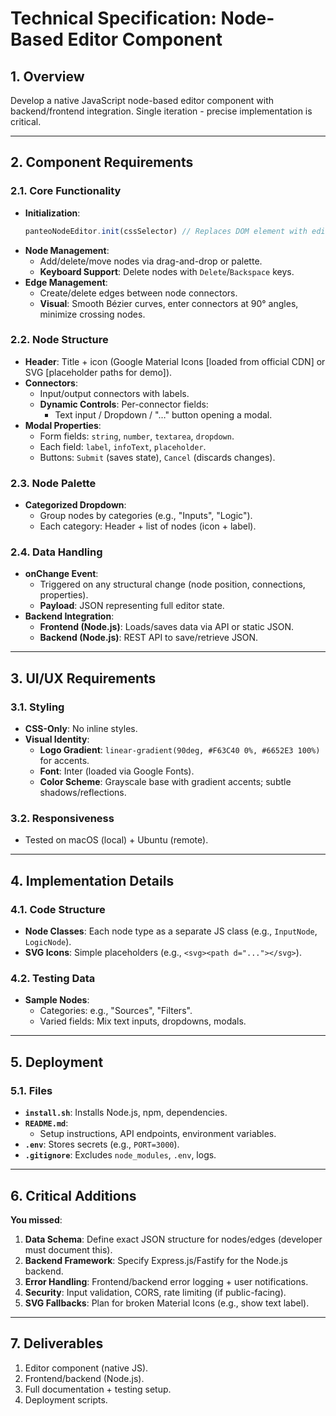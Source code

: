 # Technical Specification: Node-Based Editor Component  

## **1. Overview**  
Develop a native JavaScript node-based editor component with backend/frontend integration. Single iteration - precise implementation is critical.  

---

## **2. Component Requirements**  

### **2.1. Core Functionality**  
- **Initialization**:  
  ```javascript  
  panteoNodeEditor.init(cssSelector) // Replaces DOM element with editor  
  ```  
- **Node Management**:  
  - Add/delete/move nodes via drag-and-drop or palette.  
  - **Keyboard Support**: Delete nodes with `Delete`/`Backspace` keys.  
- **Edge Management**:  
  - Create/delete edges between node connectors.  
  - **Visual**: Smooth Bézier curves, enter connectors at 90° angles, minimize crossing nodes.  

### **2.2. Node Structure**  
- **Header**: Title + icon (Google Material Icons [loaded from official CDN] or SVG [placeholder paths for demo]).  
- **Connectors**:  
  - Input/output connectors with labels.  
  - **Dynamic Controls**: Per-connector fields:  
    - Text input / Dropdown / "…" button opening a modal.  
- **Modal Properties**:  
  - Form fields: `string`, `number`, `textarea`, `dropdown`.  
  - Each field: `label`, `infoText`, `placeholder`.  
  - Buttons: `Submit` (saves state), `Cancel` (discards changes).  

### **2.3. Node Palette**  
- **Categorized Dropdown**:  
  - Group nodes by categories (e.g., "Inputs", "Logic").  
  - Each category: Header + list of nodes (icon + label).  

### **2.4. Data Handling**  
- **onChange Event**:  
  - Triggered on any structural change (node position, connections, properties).  
  - **Payload**: JSON representing full editor state.  
- **Backend Integration**:  
  - **Frontend (Node.js)**: Loads/saves data via API or static JSON.  
  - **Backend (Node.js)**: REST API to save/retrieve JSON.  

---

## **3. UI/UX Requirements**  

### **3.1. Styling**  
- **CSS-Only**: No inline styles.  
- **Visual Identity**:  
  - **Logo Gradient**: `linear-gradient(90deg, #F63C40 0%, #6652E3 100%)` for accents.  
  - **Font**: Inter (loaded via Google Fonts).  
  - **Color Scheme**: Grayscale base with gradient accents; subtle shadows/reflections.  

### **3.2. Responsiveness**  
- Tested on macOS (local) + Ubuntu (remote).  

---

## **4. Implementation Details**  

### **4.1. Code Structure**  
- **Node Classes**: Each node type as a separate JS class (e.g., `InputNode`, `LogicNode`).  
- **SVG Icons**: Simple placeholders (e.g., `<svg><path d="..."></svg>`).  

### **4.2. Testing Data**  
- **Sample Nodes**:  
  - Categories: e.g., "Sources", "Filters".  
  - Varied fields: Mix text inputs, dropdowns, modals.  

---

## **5. Deployment**  

### **5.1. Files**  
- **`install.sh`**: Installs Node.js, npm, dependencies.  
- **`README.md`**:  
  - Setup instructions, API endpoints, environment variables.  
- **`.env`**: Stores secrets (e.g., `PORT=3000`).  
- **`.gitignore`**: Excludes `node_modules`, `.env`, logs.  

---

## **6. Critical Additions**  
**You missed**:  
1. **Data Schema**: Define exact JSON structure for nodes/edges (developer must document this).  
2. **Backend Framework**: Specify Express.js/Fastify for the Node.js backend.  
3. **Error Handling**: Frontend/backend error logging + user notifications.  
4. **Security**: Input validation, CORS, rate limiting (if public-facing).  
5. **SVG Fallbacks**: Plan for broken Material Icons (e.g., show text label).  

---

## **7. Deliverables**  
1. Editor component (native JS).  
2. Frontend/backend (Node.js).  
3. Full documentation + testing setup.  
4. Deployment scripts.  
